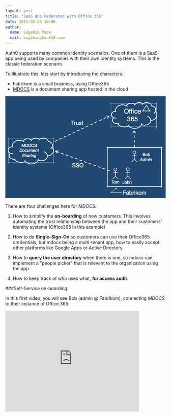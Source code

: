 ```yaml
---
layout: post
title: "SaaS App Federated with Office 365"
date: 2012-02-28 10:00
author: 
  name: Eugenio Pace
  mail: eugeniop@auth0.com
---
```


Auth0 supports many common identity scenarios. One of them is a SaaS app being used by companies with their own identity systems. This is the classic federation scenario.

To illustrate this, lets start by introducing the characters:

- Fabrikom is a small business, using Office365
- [MDOCS](mdocs.io) is a document sharing app hosted in the cloud

![](/img/auth0-mdocs-0365.png)

There are four challenges here for _MDOCS_:

1. How to simplify the __on-boarding__ of new customers. This involves automating the trust relationship between the app and their customers' identity systems (Office365 in this example)

2. How to do __Single-Sign-On__ so customers can use their Office365 credentials, but mdocs being a multi-tenant app, how to easily accept other platforms like Google Apps or Active Directory.

3. How to __query the user directory__ when there is one, so mdocs can implement a "people picker" that is relevant to the organization using the app.

4. How to keep track of who uses what, __for access audit__.  

###Self-Service on-boarding:

In this first video, you will see Bob (admin @ Fabrikom), connecting _MDOCS_ to their instance of Office 365:

<iframe width="420" height="315" src="http://www.youtube.com/embed/1_xsBw0qTA8?rel=0" frameborder="0" allowfullscreen></iframe>



